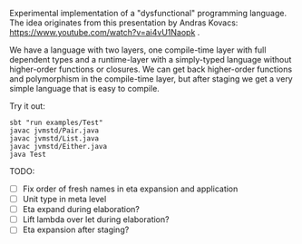 Experimental implementation of a "dysfunctional" programming language.
The idea originates from this presentation by Andras Kovacs: https://www.youtube.com/watch?v=ai4vU1Naopk .

We have a language with two layers, one compile-time layer with full dependent types and a runtime-layer with a simply-typed language without higher-order functions or closures. We can get back higher-order functions and polymorphism in the compile-time layer, but after staging we get a very simple language that is easy to compile.

Try it out:
```
sbt "run examples/Test"
javac jvmstd/Pair.java
javac jvmstd/List.java
javac jvmstd/Either.java
java Test
```

TODO:
- [ ] Fix order of fresh names in eta expansion and application
- [ ] Unit type in meta level
- [ ] Eta expand during elaboration?
- [ ] Lift lambda over let during elaboration?
- [ ] Eta expansion after staging?

